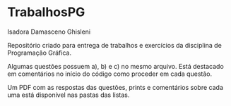 # TrabalhosPG
Isadora Damasceno Ghisleni

Repositório criado para entrega de trabalhos e exercícios da disciplina de Programação Gráfica.

Algumas questões possuem a), b) e c) no mesmo arquivo. Está destacado em comentários no início do código como proceder em cada questão.

Um PDF com as respostas das questões, prints e comentários sobre cada uma está disponível nas pastas das listas.
